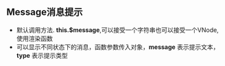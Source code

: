 ## Message消息提示
- 默认调用方法. **this.$message**,可以接受一个字符串也可以接受一个VNode,使用渲染函数
- 可以显示不同状态下的消息，函数参数传入对象，**message** 表示提示文本，**type** 表示提示类型
